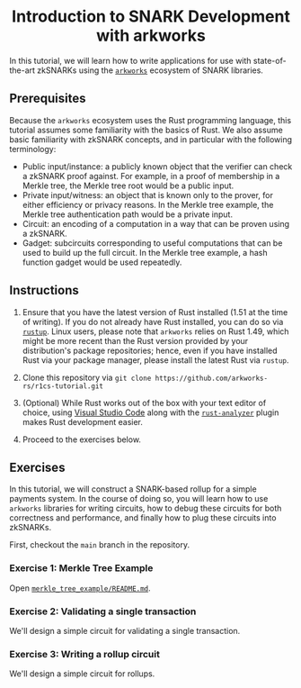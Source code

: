 <h1 align="center">Introduction to SNARK Development with arkworks</h1>

In this tutorial, we will learn how to write applications for use with state-of-the-art zkSNARKs using the [`arkworks`](https://arkworks.rs) ecosystem of SNARK libraries.

## Prerequisites

Because the `arkworks` ecosystem uses the Rust programming language, this tutorial assumes some familiarity with the basics of Rust. We also assume basic familiarity with zkSNARK concepts, and in particular with the following terminology:

* Public input/instance: a publicly known object that the verifier can check a zkSNARK proof against. For example, in a proof of membership in a Merkle tree, the Merkle tree root would be a public input.
* Private input/witness: an object that is known only to the prover, for either efficiency or privacy reasons. In the Merkle tree example, the Merkle tree authentication path would be a private input.
* Circuit: an encoding of a computation in a way that can be proven using a zkSNARK.
* Gadget: subcircuits corresponding to useful computations that can be used to build up the full circuit. In the Merkle tree example, a hash function gadget would be used repeatedly.

## Instructions

1. Ensure that you have the latest version of Rust installed (1.51 at the time of writing).  If you do not already have Rust installed, you can do so via [`rustup`](https://rustup.rs/). Linux users, please note that `arkworks` relies on Rust 1.49, which might be more recent than the Rust version provided by your distribution's package repositories; hence, even if you have installed Rust via your package manager, please install the latest Rust via `rustup`.

2. Clone this repository via `git clone https://github.com/arkworks-rs/r1cs-tutorial.git`

3. (Optional) While Rust works out of the box with your text editor of choice, using [Visual Studio Code](https://code.visualstudio.com/) along with the [`rust-analyzer`](https://marketplace.visualstudio.com/items?itemName=matklad.rust-analyzer) plugin makes Rust development easier.  

4. Proceed to the exercises below.

## Exercises

In this tutorial, we will construct a SNARK-based rollup for a simple payments system. In the course of doing so, you will learn how to use `arkworks` libraries for writing circuits, how to debug these circuits for both correctness and performance, and finally how to plug these circuits into zkSNARKs.

First, checkout the `main` branch in the repository.

### Exercise 1: Merkle Tree Example
Open [`merkle_tree_example/README.md`](./merkle_tree_example/src/README.md).

### Exercise 2: Validating a single transaction

We'll design a simple circuit for validating a single transaction.

### Exercise 3: Writing a rollup circuit

We'll design a simple circuit for rollups.
